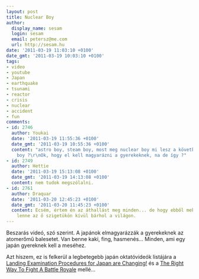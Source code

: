 ```yaml
---
layout: post
title: Nuclear Boy
author:
  display_name: sesam
  login: sesam
  email: petersz@me.com
  url: http://sesam.hu
date: '2011-03-19 11:03:10 +0100'
date_gmt: '2011-03-19 10:03:10 +0100'
tags:
- video
- youtube
- Japan
- earthquake
- tsunami
- reactor
- crisis
- nuclear
- accident
- fun
comments:
- id: 2746
  author: Youkai
  date: '2011-03-19 11:55:36 +0100'
  date_gmt: '2011-03-19 10:55:36 +0100'
  content: "astro boy, steam boy, most meg nuclear boy mi lesz a következő cunami
    boy ?\r\nOk, hogy el kell magyarázni a gyerekeknek, na de így ?"
- id: 2749
  author: Hettie
  date: '2011-03-19 15:13:08 +0100'
  date_gmt: '2011-03-19 14:13:08 +0100'
  content: nem tudok megszólalni.
- id: 2761
  author: Draquar
  date: '2011-03-20 12:45:23 +0100'
  date_gmt: '2011-03-20 11:45:23 +0100'
  content: Ecsém, értem én az áthallást meg minden... de hogy ebből mekkora hiszti
    lenne az ő szigetükön kívül bárhol a világon.
---
```


Beszarás videó, szó szerint. A japánok elmagyarázzák a gyerekeknek az atomerőmű balesetet. Van benne kaki, fing, hasmenés... Minden, ami egy japán gyereknek kell a meséhez.

Azt hiszem, ez is felkerül a legbetegebb japán oktatóvideók listájára a [Landing Examination Procedures for Japan are Changing!](http://nettv.gov-online.go.jp/eng/prg/prg1203.html) és a [The Right Way To Fight A Battle Royale](http://www.youtube.com/watch?v=PBw6GiSyo6s) mellé...
